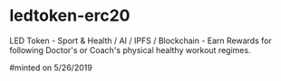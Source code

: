 # ledtoken-erc20
LED Token - Sport &amp; Health / AI / IPFS / Blockchain - Earn Rewards for following Doctor's or Coach's physical healthy workout regimes.

#minted on 5/26/2019
